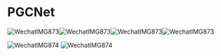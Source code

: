 # PGCNet
![WechatIMG873](https://github.com/WangYuSenn/PGCNet/assets/137267973/e29aba4b-8699-4071-997c-0132f952e325)![WechatIMG873](https://github.com/WangYuSenn/PGCNet/assets/137267973/e29aba4b-8699-4071-997c-0132f952e325)![WechatIMG873](https://github.com/WangYuSenn/PGCNet/assets/137267973/7dd4c119-5e2e-4d6e-894a-2d12b600e93d)![WechatIMG873](https://github.com/WangYuSenn/PGCNet/assets/137267973/7dd4c119-5e2e-4d6e-894a-2d12b600e93d)

![WechatIMG874](https://github.com/WangYuSenn/PGCNet/assets/137267973/4a8d0152-ce4f-4abb-ba85-cafe9bba418d)
![WechatIMG874](https://github.com/WangYuSenn/PGCNet/assets/137267973/4a8d0152-ce4f-4abb-ba85-cafe9bba418d)
